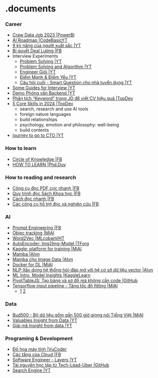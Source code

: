 # .documents
### Career 
- [Craw Data Job 2023 |PowerBI](https://app.powerbi.com/view?r=eyJrIjoiZWI0ZTZjNDUtN2RhNC00MzdjLWI4MDYtZDAyM2FjYzZkMThhIiwidCI6IjJmODVkYzc0LWI2YjQtNDU4NC1iZWVlLWNjZGE3MTQ0NDk3MCIsImMiOjZ9&fbclid=IwAR3YQ2cuf6_cl3hS---NS_stOcIcMfjjJq4cwVONSBgTVTgxzlR7jSD2E1M) 
- [AI Roadmap |CodeBasicYT](https://youtu.be/MhCHrvfAXlc?si=9PZ3lIYnYWTBBxuw) 
- [9 kỹ năng của người xuất sắc |YT](https://youtu.be/xGOUYlMmr3c?si=WDXj4GJBMQ-DivJA) 
- [Bí quyết Deal Lương |FB](https://www.facebook.com/groups/3062609024006762/?multi_permalinks=3520373728230287&ref=share) 
- Interview Experiments 
  - [Problem Solving |YT](https://youtu.be/555TQFT31jE?si=Qs4JZ1vgs5xtgw2d)
  - [Problem Solving and Algorithm |YT](https://youtu.be/2_mbXFDlfC4?si=W_XPCKrFw--m_VHE)
  - [Engineer Giỏi |YT](https://youtu.be/0Yz8UrS0OwM?si=r0UUXV56_RjlVCMJ)
  - [Điểm Mạnh & Điểm Yếu |YT](https://youtu.be/555TQFT31jE?si=fTNi_YJlwJ4OJrKE)
  - [Câu hỏi cuối - Smart Question cho nhà tuyển dụng |YT](https://youtu.be/QsJ5_DPAa3M?si=xtw_2Gy_iHRZIZ4_)
- [Some Guides for Interview |YT](https://youtu.be/W8vGnNwrEfA?si=JW6tZ6swVKbx2gBE)
- [Demo Phỏng vấn Backend |YT](https://youtu.be/9NRt086EIuY?si=MJgzlO_NL-MtR1y8)
- [Phân tích “Keyword” trong JD để viết CV hiệu quả |TopDev](https://topdev.vn/blog/tim-keyword-trong-jd/)
- [5 Core Skills in 2024 |TopDev](https://topdev.vn/blog/ky-nang-can-trang-bi-cho-2024/?utm_source=facebook&utm_medium=post&utm_campaign=topdev&utm_term=blog&utm_content=b_ky-nang-can-trang-bi-cho-2024&fbclid=IwAR3EbhMBdnqM5limb-YfBxaU_MPz6ds6_WdHiITQ7X-MGJkEMIpywFC1zy4)
  - search, research and use AI tools
  - foreign nature languages
  - build relationships
  - psychology, emotion and philosophy: well-being 
  - build contents
- [journey to go to CTO |YT](https://www.youtube.com/watch?v=mmHNowW8l-Y&t=8s)

### How to learn
- [Circle of Knowledge |FB](https://www.facebook.com/groups/obsidian.secondbrain/permalink/788107569856714/?mibextid=K35XfP)
- [HOW TO LEARN |Phd.Duy](https://uithcm-my.sharepoint.com/:b:/g/personal/22521178_ms_uit_edu_vn/Ec8dTph7-TxDl_aygKcwrd4BPL9cpbd2YDd1AyF6bsH4CQ?e=ntt4OU)
### How to reading and research
- [Công cụ đọc PDF cực nhanh |FB](https://www.facebook.com/groups/obsidian.secondbrain/permalink/796658805668257/?mibextid=K35XfP) 
- [Quy trình đọc Sách Khoa học |FB](https://www.facebook.com/groups/obsidian.secondbrain/permalink/794161009251370/?mibextid=K35XfP)
- [Cách đọc nhanh |FB](https://www.facebook.com/groups/594306492570157/?multi_permalinks=792430142757790&ref=share)
- [Các công cụ hỗ trợ đọc và nghiên cứu |FB](https://www.facebook.com/groups/aiartworksvn/permalink/3654210378125153/?mibextid=K35XfP)

### AI
- [Prompt Engineering |FB](https://www.facebook.com/groups/649228858868758/?multi_permalinks=1857917231333242&ref=share) 
- [Objec tracking |MiAI](https://youtu.be/hzOU9lp4Xng?si=7xUhTYDb0G4n3R5J) 
- [Word2Vec |MLcobanVHT](https://machinelearningcoban.com/tabml_book/ch_embedding/word2vec.html)
- [AutoEncoder: Img2Img-Model |TForg](https://www.tensorflow.org/tutorials/generative/autoencoder)
- [Kaggle: platform for training |MiAI](https://youtu.be/fXnrFGjSwrY?si=c05v4_qTFZyUExSY)
- [Mamba |AIvn](https://github.com/QuanHoangNgoc/.documents/blob/main/Mamba.pdf)
- [Mamba cho Image Data |AIvn](https://www.facebook.com/groups/aivietnam.edu.vn/permalink/1850492688742363/?mibextid=K35XfP) 
- [Docker for DL |MiAI](https://www.facebook.com/groups/miaigroup/permalink/1595955991175667/?mibextid=K35XfP)
- [NLP-Xây dựng hệ thống hỏi-đáp mở với hệ cơ sở dữ liệu vector |AIvn](https://www.facebook.com/groups/520212065449550/permalink/1587956062008473/)
- [ML Intro, Model Insights |KaggleLearn](https://www.kaggle.com/learn)
- [PivotTableJS: Tạo bảng và sơ đồ mà không cần code |GitHub](https://github.com/nicolaskruchten/pivottable?fbclid=IwAR1mTagmxkNWiq7AOqWd6CAt-0_5uRMMcUQWgXSUgYK7h0ueV7webrmys-w)
- [Tensorflow input pipeline - Tăng tốc độ fitting |MiAI](https://youtu.be/VFEOskzhhbc?si=ZBKKU0OB5QK0rj8X)
  - [1](https://youtu.be/4A5vftpj_Pc?si=2ZdZFb0ls8CSqxkZ)
    [2](https://youtu.be/VFEOskzhhbc?si=ZBKKU0OB5QK0rj8X)
### Data 
- [Bud500 - Bộ dữ liệu gồm gần 500 giờ giọng nói Tiếng Việt |MiAI](https://www.facebook.com/groups/511510259620251/?multi_permalinks=1598826084221991&ref=share) 
- [Valuables Insight from Data |YT](https://youtu.be/4VFIYqZ2OTE?si=ryWPInDbKrO_nVvI)
- [Giải mã Insight from data |YT](https://youtu.be/KbkFe1OqrK4?si=C4PuAcFdKp7vIZgt)
### Programing & Development 
- [Đồ họa máy tính |VuCoder](https://youtu.be/6d9A9DlI0WI?si=XBt6abhCn7jEbzIY) 
- [Các tầng của Cloud |FB](https://www.facebook.com/share/p/mFP1YkxrWhxeyUpd/?mibextid=K35XfP)
- [Software Engineer - Layers |YT](https://youtu.be/5tqaDRM2nvM?si=lZM15awhABBTPb9D) 
- [Tài nguyên học tập từ Tech-Lead-Uber |GitHub](https://github.com/charlax/professional-programming?fbclid=IwAR3n49q5vTIboDzhLDM3hdBvaxIKKhnc9WTu_bBLbGwg7HDLq4TQv9QsonY)
- [Search Engine |YT](https://youtu.be/ihp2twFPfG4?si=bEIqcbUjz98CJGCA)
